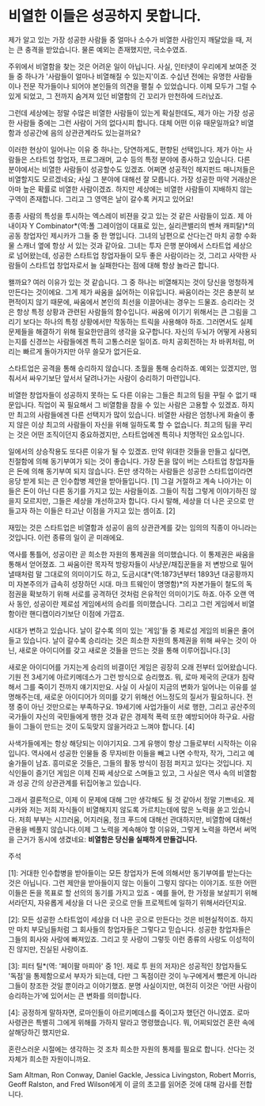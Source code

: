 # 비열한 이들은 성공하지 못합니다.

제가 알고 있는 가장 성공한 사람들 중 얼마나 소수가 비열한 사람인지 깨달았을 때,
저는 큰 충격을 받았습니다. 물론 예외는 존재했지만, 극소수였죠.

주위에서 비열함을 찾는 것은 어려운 일이 아닙니다. 사실, 인터넷이 우리에게 보여준
것들 중 하나가 '사람들이 얼마나 비열해질 수 있는지'이죠. 수십년 전에는 유명한
사람들이나 전문 작가들이나 되어야 본인들의 의견을 펼칠 수 있었습니다. 이제 모두가
그럴 수 있게 되었고, 그 전까지 숨겨져 있던 비열함의 긴 꼬리가 만천하에 드러났죠.

그런데 세상에는 정말 수많은 비열한 사람들이 있는게 확실한데도, 제가 아는 가장
성공한 사람들 중에는 그런 사람이 거의 없다시피 합니다. 대체 어떤 이유
때문일까요? 비열함과 성공간에 음의 상관관계라도 있는걸까요?

이러한 현상이 일어나는 이유 중 하나는, 당연하게도, 편향된 선택입니다. 제가 아는
사람들은 스타트업 창업자, 프로그래머, 교수 등의 특정 분야에 종사하고 있습니다.
다른 분야에서는 비열한 사람들이 성공할수도 있겠죠. 어쩌면 성공적인 헤지펀드
매니저들은 비열할지도 모르겠네요; 사실 그 분야에 대해선 잘 모릅니다. 가장 성공한
마약 거래상은 아마 높은 확률로 비열한 사람이겠죠. 하지만 세상에는 비열한
사람들이 지배하지 않는 구역이 존재합니다. 그리고 그 영역은 날이 갈수록 커지고
있어요!

종종 사람의 특성을 투시하는 엑스레이 비젼을 갖고 있는 것 같은 사람들이 있죠. 제
아내이자 Y Combinator*(역:폴 그레이엄이 대표로 있는, 실리콘밸리의 벤쳐 캐피탈)*의
공동 창업자인 제시카가 그들 중 한 명입니다. 그녀의 남편으로 산다는건 마치 공항
수화물 스캐너 옆에 항상 서 있는 것과 같아요. 그녀는 투자 은행 분야에서 스타트업
세상으로 넘어왔는데, 성공한 스타트업 창업자들이 모두 좋은 사람이라는 것, 그리고
사악한 사람들이 스타트업 창업자로서 늘 실패한다는 점에 대해 항상 놀라곤 합니다.

왤까요? 여러 이유가 있는 것 같습니다. 그 중 하나는 비열해지는 것이 당신을
멍청하게 만든다는 것이에요. 그게 제가 싸움을 싫어하는 이유입니다. 싸움이라는
것은 충분히 보편적이지 않기 때문에, 싸움에서 본인의 최선을 이끌어내는 경우는
드물죠. 승리라는 것은 항상 특정 상황과 관련된 사람들의 함수입니다. 싸움에 이기기
위해서는 큰 그림을 그리기 보다는 하나의 특정 상황에서만 작동하는 트릭을 사용해야
하죠. 그러면서도 실제 문제들을 해결하기 위해 필요한만큼의 생각을 요구합니다. 자신의
두뇌가 어떻게 사용되는지를 신경쓰는 사람들에겐 특히 고통스러운 일이죠. 마치
공회전하는 차 바퀴처럼, 머리는 빠르게 돌아가지만 아무 쓸모가 없거든요.

스타트업은 공격을 통해 승리하지 않습니다. 초월을 통해 승리하죠. 예외는 있겠지만,
멈춰서서 싸우기보단 앞서서 달려나가는 사람이 승리하기 마련입니다.

비열한 창업자들이 성공하지 못하는 도 다른 이유는 그들은 최고의 팀을 꾸릴 수 없기
때문입니다. 직업이 꼭 필요해서 그 비열함을 참을 수 있는 사람은 고용할 수 있겠죠.
하지만 최고의 사람들에겐 다른 선택지가 많이 있습니다. 비열한 사람은 엄청나게
화술이 좋지 않은 이상 최고의 사람들이 자신을 위해 일하도록 할 수 없습니다.
최고의 팀을 꾸리는 것은 어떤 조직이던지 중요하겠지만, 스타트업에겐 특히나
치명적인 요소입니다.

일에서의 상승작용도 또다른 이유가 될 수 있겠죠.
만약 위대한 것들을 만들고 싶다면, 친절함에 의해 동기부여가 되는 것이 좋습니다.
가장 돈을 많이 버는 스타트업 창업자들은 돈에 의해 동기부여 되지 않습니다. 돈만
생각하는 사람들은 성공한 스타트업이라면 응당 받게 되는 큰 인수합병 제안을
받아들입니다. [1] 그걸 거절하고 계속 나아가는 이들은 돈이 아닌 다른 동기를 가지고
있는 사람들이죠. 그들이 직접 그렇게 이야기하진 않을지 모르지만, 그들은 세상을
개선하고자 합니다. 다시 말해, 세상을 더 나은 곳으로 만들고자 하는 이들은 타고난
이점을 가지고 있는 셈이죠. [2]

재밌는 것은 스타트업은 비열함과 성공이 음의 상관관계를 갖는 임의의 직종이
아니라는 것입니다. 이런 종류의 일이 곧 미래에요.

역사를 통틀어, 성공이란 곧 희소한 자원의 통제권을 의미했습니다. 이 통제권은
싸움을 통해서 얻어졌죠. 그 싸움이란 목자적 방랑자들이 사냥꾼/채집꾼들을 저
변방으로 밀어낼때처럼 말 그대로의 의미이기도 하고, 도금시대*(역:1873년부터 1893년
대공황까지 미 자본주의가 급속히 성장하던 시대. 마크 트웨인이 명명함)*의 자본가들이 철도의 독점권을
확보하기 위해 서로를 공격하던 것처럼 은유적인 의미이기도 하죠. 아주 오랜 역사
동안, 성공이란 제로섬 게임에서의 승리를 의미했습니다. 그리고 그런 게임에서
비열함이란 핸디캡이라기보단 이점에 가깝죠.

시대가 변하고 있습니다. 날이 갈수록 의미 있는 '게임'들 중 제로섬 게임의 비율은
줄어들고 있습니다. 날이 갈수록 승리라는 것은 희소한 자원의 통제권을 위해 싸우는
것이 아닌, 새로운 아이디어를 갖고 새로운 것들을 만드는 것을 통해
이루어집니다.[3]

새로운 아이디어를 가지는게 승리의 비결이던 게임은 굉장히 오래 전부터
있어왔습니다.
기원 전 3세기에 아르키메데스가 그런 방식으로 승리했죠. 뭐, 로마 제국의 군대가
침략해서 그를 죽이기 전까지 얘기지만요. 사실 이 사실이 지금의 변화가 일어나는
이유를 설명해주는데, 새로운 아이디어가 의미를 갖기 위해선 어느정도의 질서가
필요하니다. 전쟁 중이 아닌 것만으로는 부족하구요. 19세기에 사업가들이 서로 행한,
그리고 공산주의 국가들이 자신의 국민들에게 행한 것과 같은 경제적 폭력 또한
예방되어야 하구요. 사람들이 그들이 만드는 것이 도둑맞지 않을거라고 느껴야
합니다. [4]

사색가들에게는 항상 해당되는 이야기지요. 그게 유행이 항상 그들로부터 시작하는
이유입니다. 역사에서 성공한 인물들 중 무자비한 이들을 빼고 나면 수학자, 작가,
그리고 예술가들이 남죠. 흥미로운 것들은, 그들의 활동 방식이 점점 퍼지고 있다는
것입니다. 지식인들이 즐기던 게임은 이제 진짜 세상으로 스며들고 있고, 그 사실은
역사 속의 비열함과 성공 간의 상관관계를 뒤집어놓고 있습니다.

그래서 결론적으로, 이제 이 문제에 대해 그만 생각해도 될 것 같아서 정말 기쁘네요.
제시카와 저는 저희 자식들이 비열해지지 않도록 가르치는데에 많은 노력을 쏟고
있습니다. 저희 부부는 시끄러움, 어지러움, 정크 푸드에 대해선 관대하지만, 비열함에 대해선
관용을 베풀지 않습니다.이제 그 노력을 계속해야 할 이유와, 그렇게 노력을 하면서
써먹을 근거가 동시에 생겼네요: **비열함은 당신을 실패하게 만들겁니다.**

주석

[1]: 거대한 인수합병을 받아들이는 모든 창업자가 돈에 의해서만 동기부여를
받는다는 것은 아닙니다. 그런 제안을 받아들이지 않는 이들이 그렇지 않다는 이야기죠.
또한 어떤 이들은 돈을 목표로 할 선의의 동기를 가지고 있죠 - 예를 들어, 한 가정을
보살피기 위해서라던지, 자유롭게 세상을 더 나은 곳으로 만들 프로젝트에 일하기
위해서라던지요.

[2]: 모든 성공한 스타트업이 세상을 더 나은 곳으로 만든다는 것은 비현실적이죠.
하지만 마치 부모님들처럼 그 회사들의 창업자들은 그렇다고 믿습니다. 성공한
창업자들은 그들의 회사와 사랑에 빠져있죠. 그리고 뭇 사랑이 그렇듯 이런 종류의
사랑도 이성적이진 않지만, 진실된 사랑이죠.

[3]: 피터 틸*(역: '페이팔 마피아' 중 1인. 제로 투 원의 저자)은 성공적인
창업자들도 '독점'을 통제함으로서 부자가 되는데, 다만 그 독점이란 것이 누구에게서
뺐은게 아니라 그들이 창조한 것일 뿐이라고 이야기했죠. 분명 사실이지만, 여전히
이것은 '어떤 사람이 승리하는가'에 있어서는 큰 변화를 의미합니다.

[4]: 공정하게 말하자면, 로마인들이 아르키메데스를 죽이고자 했던건 아니였죠.
로마 사령관은 특별히 그에게 위해를 가하지 말라고 명령했습니다. 뭐, 어찌되었건
혼란 속에 살해당하긴 했지만요.

혼란스러운 시절에는 생각하는 것 조차 희소한 자원의 통제를 필요로 합니다. 산다는 것
자체가 희소한 자원이니까요.

Sam Altman, Ron Conway, Daniel Gackle, Jessica Livingston, Robert
Morris, Geoff Ralston, and Fred Wilson에게 이 글의 초고를 읽어준 것에 대해 감사를
전합니다.
